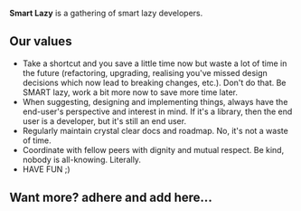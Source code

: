 **Smart Lazy** is a gathering of smart lazy developers.

## Our values

- Take a shortcut and you save a little time now but waste a lot of time in the future (refactoring, upgrading, realising you've missed design decisions which now lead to breaking changes, etc.). Don't do that. Be SMART lazy, work a bit more now to save more time later.
- When suggesting, designing and implementing things, always have the end-user's perspective and interest in mind. If it's a library, then the end user is a developer, but it's still an end user.
- Regularly maintain crystal clear docs and roadmap. No, it's not a waste of time.
- Coordinate with fellow peers with dignity and mutual respect. Be kind, nobody is all-knowing. Literally.
- HAVE FUN ;)

## Want more? adhere and add here...
